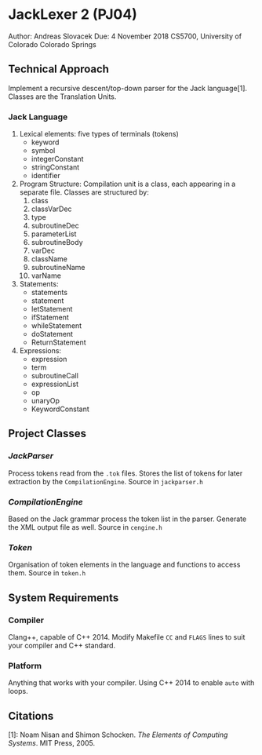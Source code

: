 # JackLexer 2 (PJ04)
Author: Andreas Slovacek
Due:    4 November 2018
CS5700, University of Colorado Colorado Springs



## Technical Approach

Implement a recursive descent/top-down parser for the Jack language[1].  Classes are the Translation Units.

### Jack Language
1. Lexical elements: five types of terminals (tokens)
    - keyword
    - symbol
    - integerConstant
    - stringConstant
    - identifier
2. Program Structure: Compilation unit is a class, each appearing in a separate file.  Classes are structured by:
    1. class
    2. classVarDec
    3. type
    4. subroutineDec
    5. parameterList
    6. subroutineBody
    7. varDec
    8. className
    9. subroutineName
    10. varName
3. Statements:
    - statements
    - statement
    - letStatement
    - ifStatement
    - whileStatement
    - doStatement
    - ReturnStatement
4. Expressions:
    - expression
    - term
    - subroutineCall
    - expressionList
    - op
    - unaryOp
    - KeywordConstant






## Project Classes

### *_JackParser_*
Process tokens read from the `.tok` files.  Stores the list of tokens for later extraction by the `CompilationEngine`. Source in `jackparser.h`


### *_CompilationEngine_*
Based on the Jack grammar process the token list in the parser.  Generate the XML output file as well. Source in `cengine.h`

### *_Token_*
Organisation of token elements in the language and functions to access them.  Source in `token.h`






## System Requirements

### Compiler
Clang++, capable of C++ 2014.  Modify Makefile `CC` and `FLAGS` lines to suit your compiler and C++ standard.

### Platform
Anything that works with your compiler.  Using C++ 2014 to enable `auto` with loops.






## Citations
[1]: Noam Nisan and Shimon Schocken. _The Elements of Computing Systems_. MIT Press, 2005.  
